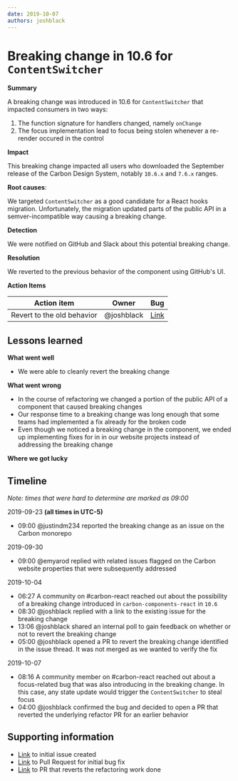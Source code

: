```yaml
---
date: 2019-10-07
authors: joshblack
---
```


# Breaking change in 10.6 for `ContentSwitcher`

**Summary**

<!-- What is a one or two-line summary of the event that occurred? -->

A breaking change was introduced in 10.6 for `ContentSwitcher` that impacted
consumers in two ways:

1. The function signature for handlers changed, namely `onChange`
2. The focus implementation lead to focus being stolen whenever a re-render
   occured in the control

**Impact**

<!-- What was the scope of impact from the event occuring? How many teams were
impacted? -->

This breaking change impacted all users who downloaded the September release of
the Carbon Design System, notably `10.6.x` and `7.6.x` ranges.

**Root causes**:

<!-- Looking back, what ended up being the main reasons why this event occurred?
-->

<!-- alex disable hooks -->

We targeted `ContentSwitcher` as a good candidate for a React hooks migration.
Unfortunately, the migration updated parts of the public API in a
semver-incompatible way causing a breaking change.

**Detection**

<!-- How did we find out or discover that this event had occurred? -->

We were notified on GitHub and Slack about this potential breaking change.

**Resolution**

<!-- How did we end up addressing this event in order to mitigate impact? -->

We reverted to the previous behavior of the component using GitHub's UI.

**Action Items**

<!-- What are the action items that came out of this postmortem? Reference
issues and Pull Requests in the "Bug" column with the appropriate owners -->

| Action item                | Owner      | Bug                                                              |
| -------------------------- | ---------- | ---------------------------------------------------------------- |
| Revert to the old behavior | @joshblack | [Link](https://github.com/carbon-design-system/carbon/pull/4250) |

## Lessons learned

**What went well**

- We were able to cleanly revert the breaking change

**What went wrong**

- In the course of refactoring we changed a portion of the public API of a
  component that caused breaking changes
- Our response time to a breaking change was long enough that some teams had
  implemented a fix already for the broken code
- Even though we noticed a breaking change in the component, we ended up
  implementing fixes for in in our website projects instead of addressing the
  breaking change

**Where we got lucky**

## Timeline

_Note: times that were hard to determine are marked as 09:00_

2019-09-23 **(all times in UTC-5)**

- 09:00 @justindm234 reported the breaking change as an issue on the Carbon
  monorepo

2019-09-30

- 09:00 @emyarod replied with related issues flagged on the Carbon website
  properties that were subsequently addressed

2019-10-04

- 06:27 A community on #carbon-react reached out about the possibility of a
  breaking change introduced in `carbon-components-react` in `10.6`
- 08:30 @joshblack replied with a link to the existing issue for the breaking
  change
- 13:06 @joshblack shared an internal poll to gain feedback on whether or not to
  revert the breaking change
- 05:00 @joshblack opened a PR to revert the breaking change identified in the
  issue thread. It was not merged as we wanted to verify the fix

2019-10-07

- 08:16 A community member on #carbon-react reached out about a focus-related
  bug that was also introducing in the breaking change. In this case, any state
  update would trigger the `ContentSwitcher` to steal focus
- 04:00 @joshblack confirmed the bug and decided to open a PR that reverted the
  underlying refactor PR for an earlier behavior

## Supporting information

<!-- Any additional information that you might reference earlier on in the
postmortem -->

- [Link](https://github.com/carbon-design-system/carbon/issues/4063) to initial
  issue created
- [Link](https://github.com/carbon-design-system/carbon/pull/4230) to Pull
  Request for initial bug fix
- [Link](https://github.com/carbon-design-system/carbon/pull/4250) to PR that
  reverts the refactoring work done
